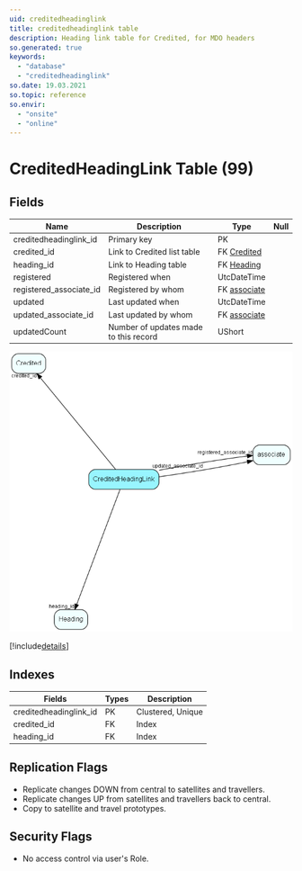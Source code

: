```yaml
---
uid: creditedheadinglink
title: creditedheadinglink table
description: Heading link table for Credited, for MDO headers
so.generated: true
keywords:
  - "database"
  - "creditedheadinglink"
so.date: 19.03.2021
so.topic: reference
so.envir:
  - "onsite"
  - "online"
---
```


# CreditedHeadingLink Table (99)

## Fields

| Name | Description | Type | Null |
|------|-------------|------|:----:|
|creditedheadinglink\_id|Primary key|PK| |
|credited\_id|Link to Credited list table|FK [Credited](Credited.md)| |
|heading\_id|Link to Heading table|FK [Heading](Heading.md)| |
|registered|Registered when|UtcDateTime| |
|registered\_associate\_id|Registered by whom|FK [associate](associate.md)| |
|updated|Last updated when|UtcDateTime| |
|updated\_associate\_id|Last updated by whom|FK [associate](associate.md)| |
|updatedCount|Number of updates made to this record|UShort| |


![CreditedHeadingLink table relationship diagram](media\CreditedHeadingLink.png)

[!include[details](./includes/CreditedHeadingLink.md)]

## Indexes

| Fields | Types | Description |
|--------|-------|-------------|
|creditedheadinglink\_id |PK |Clustered, Unique |
|credited\_id |FK |Index |
|heading\_id |FK |Index |

## Replication Flags

* Replicate changes DOWN from central to satellites and travellers.
* Replicate changes UP from satellites and travellers back to central.
* Copy to satellite and travel prototypes.

## Security Flags

* No access control via user's Role.

